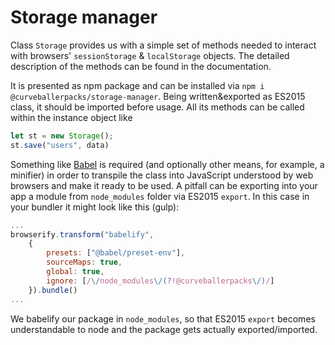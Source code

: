 # Storage manager


Class `Storage` provides us with a simple set of methods needed to interact with browsers' `sessionStorage` & `localStorage` objects. The detailed description of the methods can be found in the documentation.

It is presented as npm package and can be installed via `npm i @curveballerpacks/storage-manager`. Being written&exported as ES2015 class, it should be imported before usage. All its methods can be called within the instance object like
```js
let st = new Storage();
st.save("users", data)
```

Something like [Babel](https://babeljs.io/) is required (and optionally other means, for example, a minifier) in order to transpile the class into JavaScript understood by web browsers and make it ready to be used. A pitfall can be exporting into your app a module from `node_modules` folder via ES2015 `export`. In this case in your bundler it might look like this (gulp):
```js
...    
browserify.transform("babelify",
    {
        presets: ["@babel/preset-env"],
        sourceMaps: true,
        global: true,
        ignore: [/\/node_modules\/(?!@curveballerpacks\/)/]
    }).bundle()
...
```
We babelify our package in `node_modules`, so that ES2015 `export` becomes understandable to node and the package gets actually exported/imported.
